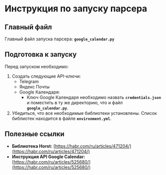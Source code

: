 # Инструкция по запуску парсера

## Главный файл
Главный файл запуска парсера: **`google_calendar.py`**

## Подготовка к запуску
Перед запуском необходимо:
1. Создать следующие API-ключи:
   - Telegram
   - Яндекс Почты
   - Google Календаря:
     - Ключ Google Календаря необходимо назвать **`credentials.json`** и поместить в ту же директорию, что и файл **`google_calendar.py`**.
2. Убедиться, что все необходимые библиотеки установлены. Список библиотек находится в файле **`environment.yml`**.

## Полезные ссылки
- **Библиотека Horst:** [https://habr.com/ru/articles/471204/](https://habr.com/ru/articles/471204/)
- **Инструкция API Google Calendar:** [https://habr.com/ru/articles/525680/](https://habr.com/ru/articles/525680/)
